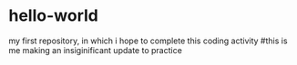 # hello-world
my first repository, in which i hope to complete this coding activity
#this is me making an insiginificant update to practice
